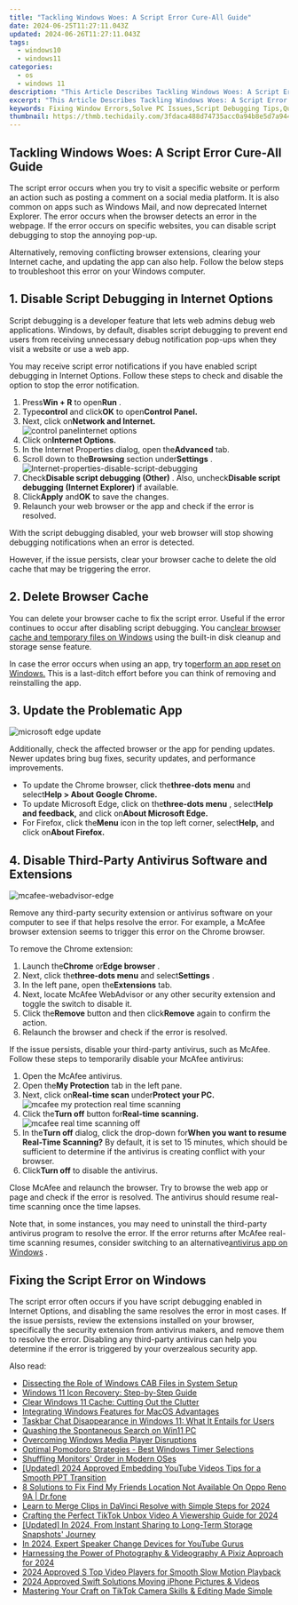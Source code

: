 ```yaml
---
title: "Tackling Windows Woes: A Script Error Cure-All Guide"
date: 2024-06-25T11:27:11.043Z
updated: 2024-06-26T11:27:11.043Z
tags:
  - windows10
  - windows11
categories:
  - os
  - windows 11
description: "This Article Describes Tackling Windows Woes: A Script Error Cure-All Guide"
excerpt: "This Article Describes Tackling Windows Woes: A Script Error Cure-All Guide"
keywords: Fixing Window Errors,Solve PC Issues,Script Debugging Tips,Quick Repair Guide,Windows Troubleshooting,Error Cure-All Scripts,Tech Issue Resolutions
thumbnail: https://thmb.techidaily.com/3fdaca488d74735acc0a94b8e5d7a94444c107a2d9f4a5ecb937f59cae54b660.jpg
---
```


## Tackling Windows Woes: A Script Error Cure-All Guide

 The script error occurs when you try to visit a specific website or perform an action such as posting a comment on a social media platform. It is also common on apps such as Windows Mail, and now deprecated Internet Explorer. The error occurs when the browser detects an error in the webpage. If the error occurs on specific websites, you can disable script debugging to stop the annoying pop-up.

 Alternatively, removing conflicting browser extensions, clearing your Internet cache, and updating the app can also help. Follow the below steps to troubleshoot this error on your Windows computer.

## 1\. Disable Script Debugging in Internet Options

 Script debugging is a developer feature that lets web admins debug web applications. Windows, by default, disables script debugging to prevent end users from receiving unnecessary debug notification pop-ups when they visit a website or use a web app.

 You may receive script error notifications if you have enabled script debugging in Internet Options. Follow these steps to check and disable the option to stop the error notification.

1. Press**Win + R** to open**Run** .
2. Type**control** and click**OK** to open**Control Panel.**
3. Next, click on**Network and Internet.**  
![control panelinternet options](https://static1.makeuseofimages.com/wordpress/wp-content/uploads/2023/02/control-panelinternet-options.jpg)
4. Click on**Internet Options.**
5. In the Internet Properties dialog, open the**Advanced** tab.
6. Scroll down to the**Browsing** section under**Settings** .  
![Internet-properties-disable-script-debugging](https://static1.makeuseofimages.com/wordpress/wp-content/uploads/2023/02/interenet-properties-disable-script-debugging.jpg)
7. Check**Disable script debugging (Other)** . Also, uncheck**Disable script debugging** **(Internet Explorer)** if available.
8. Click**Apply** and**OK** to save the changes.
9. Relaunch your web browser or the app and check if the error is resolved.

 With the script debugging disabled, your web browser will stop showing debugging notifications when an error is detected.

 However, if the issue persists, clear your browser cache to delete the old cache that may be triggering the error.

## 2\. Delete Browser Cache

 You can delete your browser cache to fix the script error. Useful if the error continues to occur after disabling script debugging. You can[clear browser cache and temporary files on Windows](https://www.makeuseof.com/windows-11-clear-caches/) using the built-in disk cleanup and storage sense feature.

 In case the error occurs when using an app, try to[perform an app reset on Windows.](https://www.makeuseof.com/windows-reset-app/) This is a last-ditch effort before you can think of removing and reinstalling the app.

## 3\. Update the Problematic App

![microsoft edge update](https://static1.makeuseofimages.com/wordpress/wp-content/uploads/2023/02/mcirosoft-edge-update.jpg)

 Additionally, check the affected browser or the app for pending updates. Newer updates bring bug fixes, security updates, and performance improvements.

* To update the Chrome browser, click the**three-dots menu** and select**Help > About Google Chrome.**
* To update Microsoft Edge, click on the**three-dots menu** , select**Help and feedback,** and click on**About Microsoft Edge.**
* For Firefox, click the**Menu** icon in the top left corner, select**Help,** and click on**About Firefox.**

## 4\. Disable Third-Party Antivirus Software and Extensions

![mcafee-webadvisor-edge](https://static1.makeuseofimages.com/wordpress/wp-content/uploads/2023/02/mcafee-webadvisor-edge.jpg)

 Remove any third-party security extension or antivirus software on your computer to see if that helps resolve the error. For example, a McAfee browser extension seems to trigger this error on the Chrome browser.

To remove the Chrome extension:

1. Launch the**Chrome** or**Edge browser** .
2. Next, click the**three-dots menu** and select**Settings** .
3. In the left pane, open the**Extensions** tab.
4. Next, locate McAfee WebAdvisor or any other security extension and toggle the switch to disable it.
5. Click the**Remove** button and then click**Remove** again to confirm the action.
6. Relaunch the browser and check if the error is resolved.

 If the issue persists, disable your third-party antivirus, such as McAfee. Follow these steps to temporarily disable your McAfee antivirus:

1. Open the McAfee antivirus.
2. Open the**My Protection** tab in the left pane.
3. Next, click on**Real-time scan** under**Protect your PC.**  
![mcafee my protection real time scanning](https://static1.makeuseofimages.com/wordpress/wp-content/uploads/2023/02/mcafee-my-protection-real-time-scanning.jpg)
4. Click the**Turn off** button for**Real-time scanning.**  
![mcafee real time scanning off](https://static1.makeuseofimages.com/wordpress/wp-content/uploads/2023/02/mcafee-real-time-scanning-off.jpg)
5. In the**Turn off** dialog, click the drop-down for**When you want to resume Real-Time Scanning?** By default, it is set to 15 minutes, which should be sufficient to determine if the antivirus is creating conflict with your browser.
6. Click**Turn off** to disable the antivirus.

 Close McAfee and relaunch the browser. Try to browse the web app or page and check if the error is resolved. The antivirus should resume real-time scanning once the time lapses.

 Note that, in some instances, you may need to uninstall the third-party antivirus program to resolve the error. If the error returns after McAfee real-time scanning resumes, consider switching to an alternative[antivirus app on Windows](https://www.makeuseof.com/windows-11-antivirus-apps/) .

## Fixing the Script Error on Windows

 The script error often occurs if you have script debugging enabled in Internet Options, and disabling the same resolves the error in most cases. If the issue persists, review the extensions installed on your browser, specifically the security extension from antivirus makers, and remove them to resolve the error. Disabling any third-party antivirus can help you determine if the error is triggered by your overzealous security app.

<ins class="adsbygoogle"
     style="display:block"
     data-ad-format="autorelaxed"
     data-ad-client="ca-pub-7571918770474297"
     data-ad-slot="1223367746"></ins>



<ins class="adsbygoogle"
     style="display:block"
     data-ad-client="ca-pub-7571918770474297"
     data-ad-slot="8358498916"
     data-ad-format="auto"
     data-full-width-responsive="true"></ins>

<span class="atpl-alsoreadstyle">Also read:</span>
<div><ul>
<li><a href="https://win11.techidaily.com/dissecting-the-role-of-windows-cab-files-in-system-setup/"><u>Dissecting the Role of Windows CAB Files in System Setup</u></a></li>
<li><a href="https://win11.techidaily.com/windows-11-icon-recovery-step-by-step-guide/"><u>Windows 11 Icon Recovery: Step-by-Step Guide</u></a></li>
<li><a href="https://win11.techidaily.com/clear-windows-11-cache-cutting-out-the-clutter/"><u>Clear Windows 11 Cache: Cutting Out the Clutter</u></a></li>
<li><a href="https://win11.techidaily.com/integrating-windows-features-for-macos-advantages/"><u>Integrating Windows Features for MacOS Advantages</u></a></li>
<li><a href="https://win11.techidaily.com/taskbar-chat-disappearance-in-windows-11-what-it-entails-for-users/"><u>Taskbar Chat Disappearance in Windows 11: What It Entails for Users</u></a></li>
<li><a href="https://win11.techidaily.com/quashing-the-spontaneous-search-on-win11-pc/"><u>Quashing the Spontaneous Search on Win11 PC</u></a></li>
<li><a href="https://win11.techidaily.com/overcoming-windows-media-player-disruptions/"><u>Overcoming Windows Media Player Disruptions</u></a></li>
<li><a href="https://win11.techidaily.com/optimal-pomodoro-strategies-best-windows-timer-selections/"><u>Optimal Pomodoro Strategies - Best Windows Timer Selections</u></a></li>
<li><a href="https://win11.techidaily.com/shuffling-monitors-order-in-modern-oses/"><u>Shuffling Monitors' Order in Modern OSes</u></a></li>
<li><a href="https://youtube-webster.techidaily.com/ed-2024-approved-embedding-youtube-videos-tips-for-a-smooth-ppt-transition/"><u>[Updated] 2024 Approved  Embedding YouTube Videos  Tips for a Smooth PPT Transition</u></a></li>
<li><a href="https://location-fake.techidaily.com/8-solutions-to-fix-find-my-friends-location-not-available-on-oppo-reno-9a-drfone-by-drfone-virtual-android/"><u>8 Solutions to Fix Find My Friends Location Not Available On Oppo Reno 9A | Dr.fone</u></a></li>
<li><a href="https://ai-editing-video.techidaily.com/learn-to-merge-clips-in-davinci-resolve-with-simple-steps-for-2024/"><u>Learn to Merge Clips in DaVinci Resolve with Simple Steps for 2024</u></a></li>
<li><a href="https://extra-tips.techidaily.com/crafting-the-perfect-tiktok-unbox-video-a-viewership-guide-for-2024/"><u>Crafting the Perfect TikTok Unbox Video  A Viewership Guide for 2024</u></a></li>
<li><a href="https://snapchat-videos.techidaily.com/updated-in-2024-from-instant-sharing-to-long-term-storage-snapshots-journey/"><u>[Updated] In 2024, From Instant Sharing to Long-Term Storage  Snapshots' Journey</u></a></li>
<li><a href="https://youtube-stream.techidaily.com/in-2024-expert-speaker-change-devices-for-youtube-gurus/"><u>In 2024, Expert Speaker Change Devices for YouTube Gurus</u></a></li>
<li><a href="https://some-techniques.techidaily.com/harnessing-the-power-of-photography-and-videography-a-pixiz-approach-for-2024/"><u>Harnessing the Power of Photography & Videography  A Pixiz Approach for 2024</u></a></li>
<li><a href="https://video-creation-software.techidaily.com/2024-approved-s-top-video-players-for-smooth-slow-motion-playback/"><u>2024 Approved S Top Video Players for Smooth Slow Motion Playback</u></a></li>
<li><a href="https://some-skills.techidaily.com/2024-approved-swift-solutions-moving-iphone-pictures-and-videos/"><u>2024 Approved  Swift Solutions  Moving iPhone Pictures & Videos</u></a></li>
<li><a href="https://tiktok-videos.techidaily.com/mastering-your-craft-on-tiktok-camera-skills-and-editing-made-simple/"><u>Mastering Your Craft on TikTok  Camera Skills & Editing Made Simple</u></a></li>
</ul></div>

